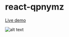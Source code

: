 # react-qpnymz

[Live demo](https://react-qpnymz.stackblitz.io/)

![alt text](https://techcrunch.com/wp-content/uploads/2022/07/Hearth-display.jpg)
